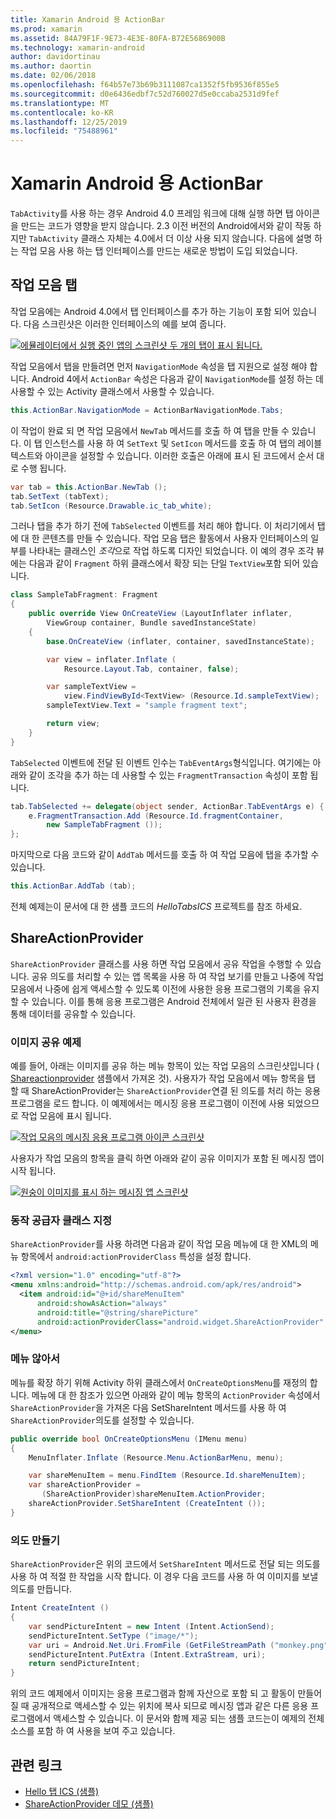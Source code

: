 ```yaml
---
title: Xamarin Android 용 ActionBar
ms.prod: xamarin
ms.assetid: 84A79F1F-9E73-4E3E-80FA-B72E5686900B
ms.technology: xamarin-android
author: davidortinau
ms.author: daortin
ms.date: 02/06/2018
ms.openlocfilehash: f64b57e73b69b3111087ca1352f5fb9536f855e5
ms.sourcegitcommit: d0e6436edbf7c52d760027d5e0ccaba2531d9fef
ms.translationtype: MT
ms.contentlocale: ko-KR
ms.lasthandoff: 12/25/2019
ms.locfileid: "75488961"
---
```

# <a name="actionbar-for-xamarinandroid"></a>Xamarin Android 용 ActionBar

`TabActivity`를 사용 하는 경우 Android 4.0 프레임 워크에 대해 실행 하면 탭 아이콘을 만드는 코드가 영향을 받지 않습니다. 2\.3 이전 버전의 Android에서와 같이 작동 하지만 `TabActivity` 클래스 자체는 4.0에서 더 이상 사용 되지 않습니다. 다음에 설명 하는 작업 모음 사용 하는 탭 인터페이스를 만드는 새로운 방법이 도입 되었습니다.

## <a name="action-bar-tabs"></a>작업 모음 탭

작업 모음에는 Android 4.0에서 탭 인터페이스를 추가 하는 기능이 포함 되어 있습니다.
다음 스크린샷은 이러한 인터페이스의 예를 보여 줍니다.

[![에뮬레이터에서 실행 중인 앱의 스크린샷 두 개의 탭이 표시 됩니다.](action-bar-images/25-actionbartabs.png)](action-bar-images/25-actionbartabs.png#lightbox)

작업 모음에서 탭을 만들려면 먼저 `NavigationMode` 속성을 탭 지원으로 설정 해야 합니다. Android 4에서 `ActionBar` 속성은 다음과 같이 `NavigationMode`를 설정 하는 데 사용할 수 있는 Activity 클래스에서 사용할 수 있습니다.

```csharp
this.ActionBar.NavigationMode = ActionBarNavigationMode.Tabs;
```

이 작업이 완료 되 면 작업 모음에서 `NewTab` 메서드를 호출 하 여 탭을 만들 수 있습니다. 이 탭 인스턴스를 사용 하 여 `SetText` 및 `SetIcon` 메서드를 호출 하 여 탭의 레이블 텍스트와 아이콘을 설정할 수 있습니다. 이러한 호출은 아래에 표시 된 코드에서 순서 대로 수행 됩니다.

```csharp
var tab = this.ActionBar.NewTab ();
tab.SetText (tabText);
tab.SetIcon (Resource.Drawable.ic_tab_white);
```

그러나 탭을 추가 하기 전에 `TabSelected` 이벤트를 처리 해야 합니다. 이 처리기에서 탭에 대 한 콘텐츠를 만들 수 있습니다. 작업 모음 탭은 활동에서 사용자 인터페이스의 일부를 나타내는 클래스인 *조각*으로 작업 하도록 디자인 되었습니다. 이 예의 경우 조각 뷰에는 다음과 같이 `Fragment` 하위 클래스에서 확장 되는 단일 `TextView`포함 되어 있습니다.

```csharp
class SampleTabFragment: Fragment
{           
    public override View OnCreateView (LayoutInflater inflater,
        ViewGroup container, Bundle savedInstanceState)
    {
        base.OnCreateView (inflater, container, savedInstanceState);

        var view = inflater.Inflate (
            Resource.Layout.Tab, container, false);

        var sampleTextView =
            view.FindViewById<TextView> (Resource.Id.sampleTextView);            
        sampleTextView.Text = "sample fragment text";

        return view;
    }
}
```

`TabSelected` 이벤트에 전달 된 이벤트 인수는 `TabEventArgs`형식입니다. 여기에는 아래와 같이 조각을 추가 하는 데 사용할 수 있는 `FragmentTransaction` 속성이 포함 됩니다.

```csharp
tab.TabSelected += delegate(object sender, ActionBar.TabEventArgs e) {             
    e.FragmentTransaction.Add (Resource.Id.fragmentContainer,
        new SampleTabFragment ());
};
```

마지막으로 다음 코드와 같이 `AddTab` 메서드를 호출 하 여 작업 모음에 탭을 추가할 수 있습니다.

```csharp
this.ActionBar.AddTab (tab);
```

전체 예제는이 문서에 대 한 샘플 코드의 *HelloTabsICS* 프로젝트를 참조 하세요.

## <a name="shareactionprovider"></a>ShareActionProvider

`ShareActionProvider` 클래스를 사용 하면 작업 모음에서 공유 작업을 수행할 수 있습니다. 공유 의도를 처리할 수 있는 앱 목록을 사용 하 여 작업 보기를 만들고 나중에 작업 모음에서 나중에 쉽게 액세스할 수 있도록 이전에 사용한 응용 프로그램의 기록을 유지할 수 있습니다. 이를 통해 응용 프로그램은 Android 전체에서 일관 된 사용자 환경을 통해 데이터를 공유할 수 있습니다.

### <a name="image-sharing-example"></a>이미지 공유 예제

예를 들어, 아래는 이미지를 공유 하는 메뉴 항목이 있는 작업 모음의 스크린샷입니다 ( [Shareactionprovider](https://docs.microsoft.com/samples/xamarin/monodroid-samples/shareactionproviderdemo) 샘플에서 가져온 것). 사용자가 작업 모음에서 메뉴 항목을 탭 할 때 ShareActionProvider는 `ShareActionProvider`연결 된 의도를 처리 하는 응용 프로그램을 로드 합니다. 이 예제에서는 메시징 응용 프로그램이 이전에 사용 되었으므로 작업 모음에 표시 됩니다.

[![작업 모음의 메시징 응용 프로그램 아이콘 스크린샷 ](action-bar-images/09-shareactionprovider.png)](action-bar-images/09-shareactionprovider.png#lightbox)

사용자가 작업 모음의 항목을 클릭 하면 아래와 같이 공유 이미지가 포함 된 메시징 앱이 시작 됩니다.

[![원숭이 이미지를 표시 하는 메시징 앱 스크린샷](action-bar-images/10-messagewithimage.png)](action-bar-images/10-messagewithimage.png#lightbox)

### <a name="specifying-the-action-provider-class"></a>동작 공급자 클래스 지정

`ShareActionProvider`를 사용 하려면 다음과 같이 작업 모음 메뉴에 대 한 XML의 메뉴 항목에서 `android:actionProviderClass` 특성을 설정 합니다.

```xml
<?xml version="1.0" encoding="utf-8"?>
<menu xmlns:android="http://schemas.android.com/apk/res/android">
  <item android:id="@+id/shareMenuItem"
      android:showAsAction="always"
      android:title="@string/sharePicture"
      android:actionProviderClass="android.widget.ShareActionProvider" />
</menu>
```

### <a name="inflating-the-menu"></a>메뉴 않아서

메뉴를 확장 하기 위해 Activity 하위 클래스에서 `OnCreateOptionsMenu`를 재정의 합니다. 메뉴에 대 한 참조가 있으면 아래와 같이 메뉴 항목의 `ActionProvider` 속성에서 `ShareActionProvider`을 가져온 다음 SetShareIntent 메서드를 사용 하 여 `ShareActionProvider`의도를 설정할 수 있습니다.

```csharp
public override bool OnCreateOptionsMenu (IMenu menu)
{
    MenuInflater.Inflate (Resource.Menu.ActionBarMenu, menu);       

    var shareMenuItem = menu.FindItem (Resource.Id.shareMenuItem);           
    var shareActionProvider =
       (ShareActionProvider)shareMenuItem.ActionProvider;
    shareActionProvider.SetShareIntent (CreateIntent ());
}
```

### <a name="creating-the-intent"></a>의도 만들기

`ShareActionProvider`은 위의 코드에서 `SetShareIntent` 메서드로 전달 되는 의도를 사용 하 여 적절 한 작업을 시작 합니다. 이 경우 다음 코드를 사용 하 여 이미지를 보낼 의도를 만듭니다.

```csharp
Intent CreateIntent ()
{  
    var sendPictureIntent = new Intent (Intent.ActionSend);
    sendPictureIntent.SetType ("image/*");
    var uri = Android.Net.Uri.FromFile (GetFileStreamPath ("monkey.png"));          
    sendPictureIntent.PutExtra (Intent.ExtraStream, uri);
    return sendPictureIntent;
}
```

위의 코드 예제에서 이미지는 응용 프로그램과 함께 자산으로 포함 되 고 활동이 만들어질 때 공개적으로 액세스할 수 있는 위치에 복사 되므로 메시징 앱과 같은 다른 응용 프로그램에서 액세스할 수 있습니다. 이 문서와 함께 제공 되는 샘플 코드는이 예제의 전체 소스를 포함 하 여 사용을 보여 주고 있습니다.

## <a name="related-links"></a>관련 링크

- [Hello 탭 ICS (샘플)](https://docs.microsoft.com/samples/xamarin/monodroid-samples/hellotabsics)
- [ShareActionProvider 데모 (샘플)](https://docs.microsoft.com/samples/xamarin/monodroid-samples/shareactionproviderdemo)
